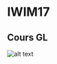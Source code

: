# IWIM17

## Cours GL

![alt text](https://lh3.googleusercontent.com/-BMua9hGQfx4/WbwmvkP5Z6I/AAAAAAAAKC0/AXFaBu5qyJMWhmcyzVlNvOdIr6Ow9aGIgCLcBGAs/s1280-fcrop64=1,0000254dfec59767/Capture%2Bd%25E2%2580%2599e%25CC%2581cran%2B2017-09-15%2Ba%25CC%2580%2B20.13.01.png "Classe IWIM 2017")
